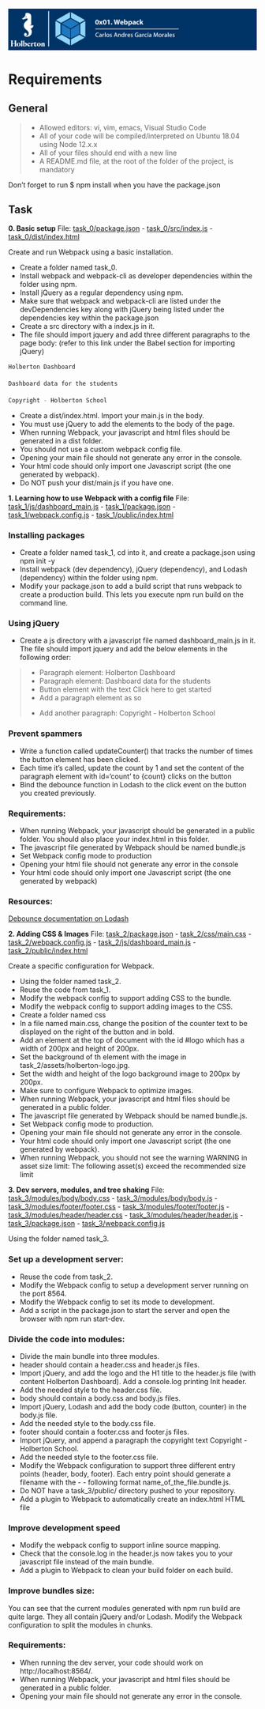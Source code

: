 ﻿![](Top.png)


# Requirements

## General

> - Allowed editors: vi, vim, emacs, Visual Studio Code 
> - All of your code will be compiled/interpreted on Ubuntu 18.04 using Node 12.x.x
> - All of your files should end with a new line
> - A README.md file, at the root of the folder of the project, is mandatory

Don’t forget to run $ npm install when you have the package.json

## Task

**0. Basic setup**
File: [task_0/package.json](task_0/package.json/) - [task_0/src/index.js](task_0/src/index.js/) - [task_0/dist/index.html](task_0/dist/index.html/)

Create and run Webpack using a basic installation.

- Create a folder named task_0.
- Install webpack and webpack-cli as developer dependencies within the folder using npm.
- Install jQuery as a regular dependency using npm.
- Make sure that webpack and webpack-cli are listed under the devDependencies key along with jQuery being listed under the dependencies key within the package.json
- Create a src directory with a index.js in it.
- The file should import jquery and add three different paragraphs to the page body: (refer to this link under the Babel section for importing jQuery)
```sh
Holberton Dashboard

Dashboard data for the students

Copyright - Holberton School

```

- Create a dist/index.html. Import your main.js in the body.
- You must use jQuery to add the elements to the body of the page.
- When running Webpack, your javascript and html files should be generated in a dist folder.
- You should not use a custom webpack config file.
- Opening your main file should not generate any error in the console.
- Your html code should only import one Javascript script (the one generated by webpack).
- Do NOT push your dist/main.js if you have one.

**1. Learning how to use Webpack with a config file**
File: [task_1/js/dashboard_main.js](task_1/js/dashboard_main.js/) - [task_1/package.json](task_1/package.json/) - [task_1/webpack.config.js](task_1/webpack.config.js/) - [task_1/public/index.html](task_1/public/index.html/)

### Installing packages

- Create a folder named task_1, cd into it, and create a package.json using npm init -y
- Install webpack (dev dependency), jQuery (dependency), and Lodash (dependency) within the folder using npm.
- Modify your package.json to add a build script that runs webpack to create a production build. This lets you execute npm run build on the command line.

### Using jQuery

- Create a js directory with a javascript file named dashboard_main.js in it. The file should import jquery and add the below elements in the following order:
> - Paragraph element: Holberton Dashboard
> - Paragraph element: Dashboard data for the students
> - Button element with the text Click here to get started
> - Add a paragraph element as so <p id='count'></p>
> - Add another paragraph: Copyright - Holberton School

### Prevent spammers

- Write a function called updateCounter() that tracks the number of times the button element has been clicked.
- Each time it’s called, update the count by 1 and set the content of the paragraph element with id=‘count’ to {count} clicks on the button
- Bind the debounce function in Lodash to the click event on the button you created previously.

### Requirements:

- When running Webpack, your javascript should be generated in a public folder. You should also place your index.html in this folder.
- The javascript file generated by Webpack should be named bundle.js
- Set Webpack config mode to production
- Opening your html file should not generate any error in the console
- Your html code should only import one Javascript script (the one generated by webpack)

### Resources:

[Debounce documentation on Lodash](https://lodash.com/docs/4.17.15#debounce)

**2. Adding CSS & Images**
File: [task_2/package.json](task_2/package.json/) - [task_2/css/main.css](task_2/css/main.css/) - [task_2/webpack.config.js](task_2/webpack.config.js/) - [task_2/js/dashboard_main.js](task_2/js/dashboard_main.js/) - [task_2/public/index.html](task_2/public/index.html/)

Create a specific configuration for Webpack.

- Using the folder named task_2.
- Reuse the code from task_1.
- Modify the webpack config to support adding CSS to the bundle.
- Modify the webpack config to support adding images to the CSS.
- Create a folder named css
- In a file named main.css, change the position of the counter text to be displayed on the right of the button and in bold.
- Add an element at the top of document with the id #logo which has a width of 200px and height of 200px.
- Set the background of th element with the image in task_2/assets/holberton-logo.jpg.
- Set the width and height of the logo background image to 200px by 200px.
- Make sure to configure Webpack to optimize images.
- When running Webpack, your javascript and html files should be generated in a public folder.
- The javascript file generated by Webpack should be named bundle.js.
- Set Webpack config mode to production.
- Opening your main file should not generate any error in the console.
- Your html code should only import one Javascript script (the one generated by webpack).
- When running Webpack, you should not see the warning WARNING in asset size limit: The following asset(s) exceed the recommended size limit

**3. Dev servers, modules, and tree shaking**
File: [task_3/modules/body/body.css](task_3/modules/body/body.css/) - [task_3/modules/body/body.js](task_3/modules/body/body.js) - [task_3/modules/footer/footer.css](task_3/modules/footer/footer.css/) - [task_3/modules/footer/footer.js](task_3/modules/footer/footer.js/) - [task_3/modules/header/header.css](task_3/modules/header/header.css/) - [task_3/modules/header/header.js](task_3/modules/header/header.js/) - [task_3/package.json](task_3/package.json/) - [task_3/webpack.config.js](task_3/webpack.config.js/)

Using the folder named task_3. 

### Set up a development server:

- Reuse the code from task_2.
- Modify the Webpack config to setup a development server running on the port 8564.
- Modify the Webpack config to set its mode to development.
- Add a script in the package.json to start the server and open the browser with npm run start-dev.

### Divide the code into modules:

- Divide the main bundle into three modules.
- header should contain a header.css and header.js files.
- Import jQuery, and add the logo and the H1 title to the header.js file (with content Holberton Dashboard). Add a console.log printing Init header.
- Add the needed style to the header.css file.
- body should contain a body.css and body.js files.
- Import jQuery, Lodash and add the body code (button, counter) in the body.js file.
- Add the needed style to the body.css file.
- footer should contain a footer.css and footer.js files.
- Import jQuery, and append a paragraph the copyright text Copyright - Holberton School.
- Add the needed style to the footer.css file.
- Modify the Webpack configuration to support three different entry points (header, body, footer). Each entry point should generate a filename with the - - following format name_of_the_file.bundle.js.
- Do NOT have a task_3/public/ directory pushed to your repository.
- Add a plugin to Webpack to automatically create an index.html HTML file

### Improve development speed

- Modify the webpack config to support inline source mapping.
- Check that the console.log in the header.js now takes you to your javascript file instead of the main bundle.
- Add a plugin to Webpack to clean your build folder on each build.

### Improve bundles size:

You can see that the current modules generated with npm run build are quite large. They all contain jQuery and/or Lodash. Modify the Webpack configuration to split the modules in chunks.

### Requirements:

- When running the dev server, your code should work on http://localhost:8564/.
- When running Webpack, your javascript and html files should be generated in a public folder.
- Opening your main file should not generate any error in the console.